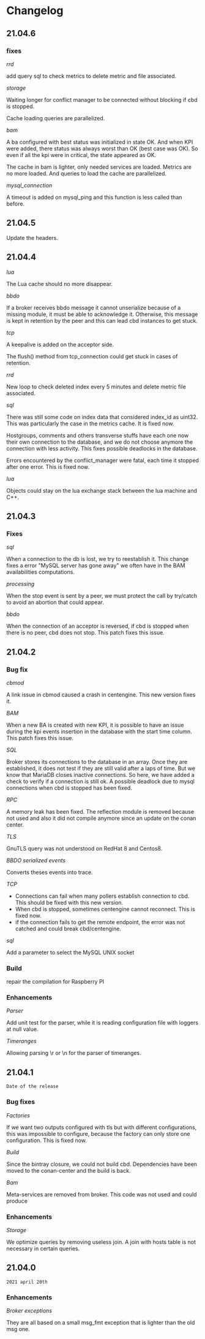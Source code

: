# Changelog

## 21.04.6

### fixes
*rrd*

add query sql to check metrics to delete metric and file associated.

*storage*

Waiting longer for conflict manager to be connected without blocking if cbd
is stopped.

Cache loading queries are parallelized.

*bam*

A ba configured with best status was initialized in state OK. And when KPI were
added, there status was always worst than OK (best case was OK). So even if all
the kpi were in critical, the state appeared as OK.

The cache in bam is lighter, only needed services are loaded. Metrics are no
more loaded. And queries to load the cache are parallelized.

*mysql_connection*

A timeout is added on mysql\_ping and this function is less called than before.


## 21.04.5

Update the headers.
## 21.04.4

*lua*

The Lua cache should no more disappear.

*bbdo*

If a broker receives bbdo message it cannot unserialize because of a missing
module, it must be able to acknowledge it. Otherwise, this message is kept
in retention by the peer and this can lead cbd instances to get stuck.

*tcp*

A keepalive is added on the acceptor side.

The flush() method from tcp\_connection could get stuck in cases of retention.

*rrd*

New loop to check deleted index every 5 minutes and delete metric file associated.

*sql*

There was still some code on index data that considered index\_id as uint32.
This was particularly the case in the metrics cache. It is fixed now.

Hostgroups, comments and others transverse stuffs have each one now their own
connection to the database, and we do not choose anymore the connection with
less activity. This fixes possible deadlocks in the database.

Errors encountered by the conflict\_manager were fatal, each time it stopped
after one error. This is fixed now.

*lua*

Objects could stay on the lua exchange stack between the lua machine and C++.

## 21.04.3

### Fixes

*sql*

When a connection to the db is lost, we try to reestablish it. This change fixes
a error "MySQL server has gone away" we often have in the BAM availabilities
computations.

*processing*

When the stop event is sent by a peer, we must protect the call by try/catch to
avoid an abortion that could appear.

*bbdo*

When the connection of an acceptor is reversed, if cbd is stopped when there is
no peer, cbd does not stop. This patch fixes this issue.

## 21.04.2

### Bug fix

*cbmod*

A link issue in cbmod caused a crash in centengine. This new version fixes it.

*BAM*

When a new BA is created with new KPI, it is possible to have an issue during
the kpi events insertion in the database with the start time column. This patch
fixes this issue.

*SQL*

Broker stores its connections to the database in an array. Once they are
established, it does not test if they are still valid after a laps of time.
But we know that MariaDB closes inactive connections. So here, we have added
a check to verify if a connection is still ok.
A possible deadlock due to mysql connections when cbd is stopped has been fixed.

*RPC*

A memory leak has been fixed. The reflection module is removed because not used
and also it did not compile anymore since an update on the conan center.

*TLS*

GnuTLS query was not understood on RedHat 8 and Centos8.

*BBDO serialized events*

Converts theses events into trace.

*TCP*

* Connections can fail when many pollers establish connection to cbd. This
should be fixed with this new version.
* When cbd is stopped, sometimes centengine cannot reconnect. This is fixed now.
* if the connection fails to get the remote endpoint, the error was not catched
  and could break cbd/centengine.

*sql*

Add a parameter to select the MySQL UNIX socket

### Build

repair the compilation for Raspberry PI

### Enhancements

*Parser*

Add unit test for the parser, while it is reading configuration file with loggers at null
value.

*Timeranges*

Allowing parsing \r or \n for the parser of timeranges.

## 21.04.1

`Date of the release`

### Bug fixes

*Factories*

If we want two outputs configured with tls but with different configurations,
this was impossible to configure, because the factory can only store one
configuration. This is fixed now.

*Build*

Since the bintray closure, we could not build cbd. Dependencies have been moved
to the conan-center and the build is back.

*Bam*

Meta-services are removed from broker. This code was not used and could produce

### Enhancements

*Storage*

We optimize queries by removing useless join. A join with hosts table is not
necessary in certain queries.

## 21.04.0

`2021 april 20th`

### Enhancements

*Broker exceptions*

They are all based on a small msg\_fmt exception that is lighter than the old
msg one.
